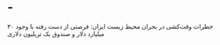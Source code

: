 # -
خطرات وقت‌کشی در بحران محیط زیست ایران: فرصتی از دست رفته با وجود ۳۰ میلیارد دلار و صندوق یک تریلیون دلاری
